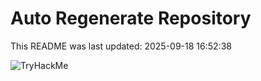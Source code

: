 # Auto Regenerate Repository

This README was last updated: 2025-09-18 16:52:38

 ![TryHackMe](https://tryhackme.com/badge/533634)